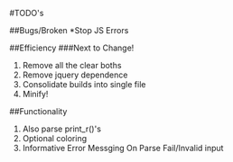 #TODO's

##Bugs/Broken
*Stop JS Errors

##Efficiency
###Next to Change!
1. Remove all the clear boths
2. Remove jquery dependence
3. Consolidate builds into single file
4. Minify!

##Functionality
1. Also parse print_r()'s
2. Optional coloring
3. Informative Error Messging On Parse Fail/Invalid input
